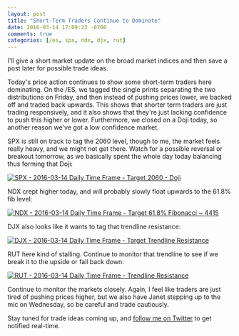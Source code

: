 ```yaml
---
layout: post
title: "Short-Term Traders Continue to Dominate"
date: 2016-03-14 17:09:23 -0700
comments: true
categories: [/es, spx, ndx, djx, rut]
---
```


I'll give a short market update on the broad market indices and then save a post later for possible trade ideas.

Today's price action continues to show some short-term traders here dominating. On the /ES, we tagged the single prints separating the two distributions on Friday, and then instead of pushing prices lower, we backed off and traded back upwards. This shows that shorter term traders are just trading responsively, and it also shows that they're just lacking confidence to push this higher or lower. Furthermore, we closed on a Doji today, so another reason we've got a low confidence market.

SPX is still on track to tag the 2060 level, though to me, the market feels really heavy, and we might not get there. Watch for a possible reversal or breakout tomorrow, as we basically spent the whole day today balancing thus forming that Doji:

[![SPX - 2016-03-14 Daily Time Frame - Target 2060 - Doji](/images/blog/03142016/spx.png)](/images/blog/03142016/spx.png)

NDX crept higher today, and will probably slowly float upwards to the 61.8% fib level:

[![NDX - 2016-03-14 Daily Time Frame - Target 61.8% Fibonacci ~ 4415](/images/blog/03142016/ndx.png)](/images/blog/03142016/ndx.png)

DJX also looks like it wants to tag that trendline resistance:

[![DJX - 2016-03-14 Daily Time Frame - Target Trendline Resistance](/images/blog/03142016/djx.png)](/images/blog/03142016/djx.png)

RUT here kind of stalling. Continue to monitor that trendline to see if we break it to the upside or fail back down:

[![RUT - 2016-03-14 Daily Time Frame - Trendline Resistance](/images/blog/03142016/rut.png)](/images/blog/03142016/rut.png)

Continue to monitor the markets closely. Again, I feel like traders are just tired of pushing prices higher, but we also have Janet stepping up to the mic on Wednesday, so be careful and trade cautiously.

Stay tuned for trade ideas coming up, and <a href="https://twitter.com/theta_positive/">follow me on Twitter</a> to get notified real-time.
